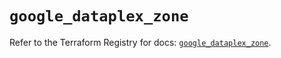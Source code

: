 # `google_dataplex_zone`

Refer to the Terraform Registry for docs: [`google_dataplex_zone`](https://registry.terraform.io/providers/hashicorp/google/6.14.0/docs/resources/dataplex_zone).
